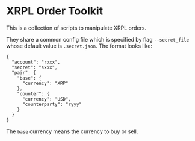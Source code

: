 # XRPL Order Toolkit

This is a collection of scripts to manipulate XRPL orders.

They share a common config file which is specified by flag `--secret_file` whose
default value is `.secret.json`. The format looks like:

```
{ 
  "account": "rxxx",
  "secret": "sxxx",
  "pair": {
    "base": {
      "currency": "XRP"
    },
    "counter": {
      "currency": "USD",
      "counterparty": "ryyy"
    }
  }
}
```
The `base` currency means the currency to buy or sell.
